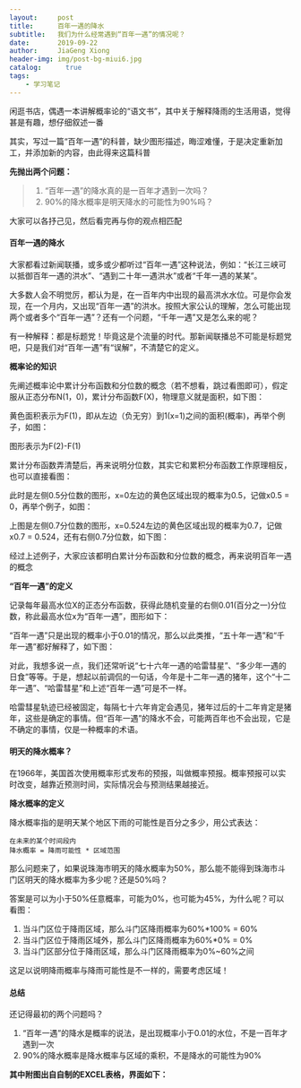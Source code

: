 ```yaml
---
layout:     post
title:      百年一遇的降水
subtitle:   我们为什么经常遇到“百年一遇”的情况呢？
date:       2019-09-22
author:     JiaGeng Xiong
header-img: img/post-bg-miui6.jpg
catalog: 	  true
tags:
    - 学习笔记
---
```


闲逛书店，偶遇一本讲解概率论的“语文书”，其中关于解释降雨的生活用语，觉得甚是有趣，想仔细叙述一番   

其实，写过一篇“百年一遇”的科普，缺少图形描述，晦涩难懂，于是决定重新加工，并添加新的内容，由此得来这篇科普

**先抛出两个问题：**  

> 1. “百年一遇”的降水真的是一百年才遇到一次吗？  
> 2. 90%的降水概率是明天降水的可能性为90%吗？

大家可以各抒己见，然后看完再与你的观点相匹配

#### 百年一遇的降水 ####

大家都看过新闻联播，或多或少都听过“百年一遇”这种说法，例如：“长江三峡可以抵御百年一遇的洪水”、“遇到二十年一遇洪水”或者“千年一遇的某某”。

大多数人会不明觉厉，都认为是，在一百年内中出现的最高洪水水位。可是你会发现，在一个月内，又出现“百年一遇”的洪水。按照大家公认的理解，怎么可能出现两个或者多个“百年一遇”？还有一个问题，“千年一遇”又是怎么来的呢？

有一种解释：都是标题党！毕竟这是个流量的时代。那新闻联播总不可能是标题党吧，只是我们对“百年一遇”有“误解”，不清楚它的定义。

**概率论的知识**

先阐述概率论中累计分布函数和分位数的概念（若不想看，跳过看图即可），假定服从正态分布N(1，0)，累计分布函数F(X)，物理意义就是面积，如下图：

黄色面积表示为F(1)，即从左边（负无穷）到1(x=1)之间的面积(概率)，再举个例子，如图：

图形表示为F(2)-F(1)

累计分布函数弄清楚后，再来说明分位数，其实它和累积分布函数工作原理相反，也可以直接看图：

此时是左侧0.5分位数的图形，x=0左边的黄色区域出现的概率为0.5，记做x0.5 = 0，再举个例子，如图：

上图是左侧0.7分位数的图形，x=0.524左边的黄色区域出现的概率为0.7，记做x0.7 = 0.524，还有右侧0.7分位数，如下图：

经过上述例子，大家应该都明白累计分布函数和分位数的概念，再来说明百年一遇的概念

**“百年一遇”的定义**

记录每年最高水位X的正态分布函数，获得此随机变量的右侧0.01(百分之一)分位数，称此最高水位x为“百年一遇”，图形如下：

“百年一遇”只是出现的概率小于0.01的情况，那么以此类推，“五十年一遇”和“千年一遇”都好解释了，如下图：

对此，我想多说一点，我们还常听说“七十六年一遇的哈雷彗星”、“多少年一遇的日食”等等。于是，想起以前调侃的一句话，今年是十二年一遇的猪年，这个“十二年一遇”、“哈雷彗星”和上述“百年一遇”可是不一样。

哈雷彗星轨迹已经被固定，每隔七十六年肯定会遇见，猪年过后的十二年肯定是猪年，这些是确定的事情。但“百年一遇”的降水不会，可能两百年也不会出现，它是不确定的事情，仅是一种概率的术语。

####  明天的降水概率？ ####

在1966年，美国首次使用概率形式发布的预报，叫做概率预报。概率预报可以实时改变，越靠近预测时间，实际情况会与预测结果越接近。

**降水概率的定义**

降水概率指的是明天某个地区下雨的可能性是百分之多少，用公式表达：

    在未来的某个时间段内
    降水概率 = 降雨可能性 * 区域范围

那么问题来了，如果说珠海市明天的降水概率为50%，那么能不能得到珠海市斗门区明天的降水概率为多少呢？还是50%吗？

答案是可以为小于50%任意概率，可能为0%，也可能为45%，为什么呢？可以看图：

1. 当斗门区位于降雨区域，那么斗门区降雨概率为60%*100% = 60%
2. 当斗门区位于降雨区域外，那么斗门区降雨概率为60%*0% = 0%
3. 当斗门区部分位于降雨区域，那么斗门区降雨概率为0%~60%之间

这足以说明降雨概率与降雨可能性是不一样的，需要考虑区域！

#### 总结 ####

还记得最初的两个问题吗？

1.  “百年一遇”的降水是概率的说法，是出现概率小于0.01的水位，不是一百年才遇到一次
1.  90%的降水概率是降水概率与区域的乘积，不是降水的可能性为90%

**其中附图出自自制的EXCEL表格，界面如下：**